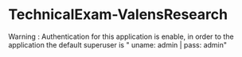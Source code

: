 # TechnicalExam-ValensResearch
Warning : Authentication for this application is enable, in order to the application the default superuser is " uname: admin | pass: admin"
